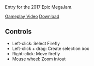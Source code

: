 Entry for the 2017 Epic MegaJam.

[Gameplay Video](https://www.youtube.com/watch?v=QKB5O3FTftw)
[Download](http://www.mediafire.com/file/47oc95t4oa45fg3/LanternDemo_0.3.zip/file)

## Controls

 - Left-click: Select Firefly
 - Left-click + drag: Create selection box
 - Right-click: Move firefly
 - Mouse wheel: Zoom in/out